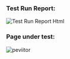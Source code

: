 ### Test Run Report:
![Test Run Report Html](https://github.com/Vasi-Cordea/peViitorRegressionTestingJavaCucumber/assets/150058199/75661f1c-d552-460b-bdb0-a37e9c0c37e5)
### Page under test:
![peviitor](https://github.com/Vasi-Cordea/peViitorRegressionTestingJavaCucumber/assets/150058199/067f8fec-cec3-47f1-87f1-d93149fc3c7f)




